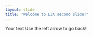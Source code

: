 ```yaml
---
layout: slide
title: "Welcome to LJA second slide!"
---
```

Your text
Use the left arrow to go back!
